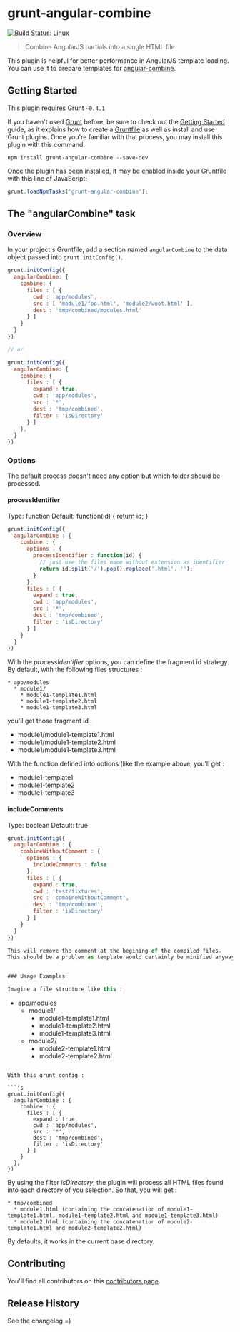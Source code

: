 # grunt-angular-combine

[![Build Status: Linux](https://travis-ci.org/astik/grunt-angular-combine.svg?branch=master)](https://travis-ci.org/astik/grunt-angular-combine)

> Combine AngularJS partials into a single HTML file.

This plugin is helpful for better performance in AngularJS template loading.
You can use it to prepare templates for [angular-combine](https://github.com/astik/angular-combine). 
  

## Getting Started
This plugin requires Grunt `~0.4.1`

If you haven't used [Grunt](http://gruntjs.com/) before, be sure to check out the [Getting Started](http://gruntjs.com/getting-started) guide, as it explains how to create a [Gruntfile](http://gruntjs.com/sample-gruntfile) as well as install and use Grunt plugins. Once you're familiar with that process, you may install this plugin with this command:

```shell
npm install grunt-angular-combine --save-dev
```

Once the plugin has been installed, it may be enabled inside your Gruntfile with this line of JavaScript:

```js
grunt.loadNpmTasks('grunt-angular-combine');
```


## The "angularCombine" task

### Overview

In your project's Gruntfile, add a section named `angularCombine` to the data object passed into `grunt.initConfig()`.

```js
grunt.initConfig({
  angularCombine: {
    combine: {
      files : [ {
        cwd : 'app/modules',
        src : [ 'module1/foo.html', 'module2/woot.html' ],
        dest : 'tmp/combined/modules.html'
      } ]
    }
  }
})

// or

grunt.initConfig({
  angularCombine: {
    combine: {
      files : [ {
        expand : true,
        cwd : 'app/modules',
        src : '*',
        dest : 'tmp/combined',
        filter : 'isDirectory'
      } ]
    },
  }
})
```

### Options

The default process doesn't need any option but which folder should be processed.

#### processIdentifier

Type: function
Default: function(id) { return id; }

```js
grunt.initConfig({
  angularCombine : {
    combine : {
      options : {
        processIdentifier : function(id) {
          // just use the files name without extension as identifier
          return id.split('/').pop().replace('.html', '');
        }
      },
      files : [ {
        expand : true,
        cwd : 'app/modules',
        src : '*',
        dest : 'tmp/combined',
        filter : 'isDirectory'
      } ]
    }
  }
})
```

With the *processIdentifier* options, you can define the fragment id strategy.
By default, with the following files structures :

```
* app/modules
  * module1/
    * module1-template1.html
    * module1-template2.html
    * module1-template3.html
```

you'll get those fragment id :

- module1/module1-template1.html
- module1/module1-template2.html
- module1/module1-template3.html

With the function defined into options (like the example above, you'll get :

- module1-template1
- module1-template2
- module1-template3

#### includeComments

Type: boolean
Default: true

```js
grunt.initConfig({
  angularCombine : {
    combineWithoutComment : {
      options : {
        includeComments : false
      },
      files : [ {
        expand : true,
        cwd : 'test/fixtures',
        src : 'combineWithoutComment',
        dest : 'tmp/combined',
        filter : 'isDirectory'
      } ]
    }
  }
})

This will remove the comment at the begining of the compiled files.
This should be a problem as template would certainly be minified anyway later in the delivery process.


### Usage Examples

Imagine a file structure like this :

```
* app/modules
  * module1/
    * module1-template1.html
    * module1-template2.html
    * module1-template3.html
  * module2/
    * module2-template1.html
    * module2-template2.html
```

With this grunt config :

```js
grunt.initConfig({
  angularCombine : {
    combine : {
      files : [ {
        expand : true,
        cwd : 'app/modules',
        src : '*',
        dest : 'tmp/combined',
        filter : 'isDirectory'
      } ]
    }
  },
})
```

By using the filter *isDirectory*, the plugin will process all HTML files found into each directory of you selection.
So that, you will get :

```
* tmp/combined
  * module1.html (containing the concatenation of module1-template1.html, module1-template2.html and module1-template3.html)
  * module2.html (containing the concatenation of module2-template1.html and module2-template2.html)
```

By defaults, it works in the current base directory.


## Contributing

You'll find all contributors on this [contributors page](https://github.com/astik/grunt-angular-combine/graphs/contributors)


## Release History

See the changelog =)
